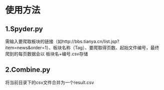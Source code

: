 # 使用方法

## 1.Spyder.py

需输入要爬取板块的链接（如http://bbs.tianya.cn/list.jsp?item=news&order=1）、板块名称（Tag）、要爬取得页数、起始文件编号，最终爬到的每页数据会以 板块名+编号.csv存储

## 2.Combine.py

将当前目录下的csv文件合并为一个result.csv